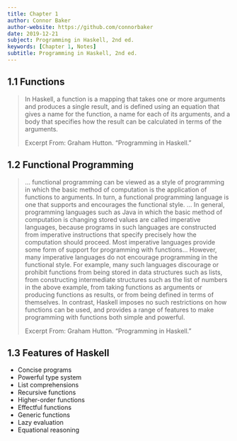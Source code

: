 ```yaml
---
title: Chapter 1
author: Connor Baker
author-website: https://github.com/connorbaker
date: 2019-12-21
subject: Programming in Haskell, 2nd ed.
keywords: [Chapter 1, Notes]
subtitle: Programming in Haskell, 2nd ed.
---
```


## 1.1 Functions

> In Haskell, a function is a mapping that takes one or more arguments and produces a single result, and is defined using an equation that gives a name for the function, a name for each of its arguments, and a body that specifies how the result can be calculated in terms of the arguments.
>
> Excerpt From: Graham Hutton. “Programming in Haskell.”

<!--more-->

## 1.2 Functional Programming

> ... functional programming can be viewed as a style of programming in which the basic method of computation is the application of functions to arguments. In turn, a functional programming language is one that supports and encourages the functional style.
> ... In general, programming languages such as Java in which the basic method of computation is changing stored values are called imperative languages, because programs in such languages are constructed from imperative instructions that specify precisely how the computation should proceed.
> Most imperative languages provide some form of support for programming with functions... However, many imperative languages do not encourage programming in the functional style. For example, many such languages discourage or prohibit functions from being stored in data structures such as lists, from constructing intermediate structures such as the list of numbers in the above example, from taking functions as arguments or producing functions as results, or from being defined in terms of themselves. In contrast, Haskell imposes no such restrictions on how functions can be used, and provides a range of features to make programming with functions both simple and powerful.
>
> Excerpt From: Graham Hutton. “Programming in Haskell.”

## 1.3 Features of Haskell

+ Concise programs
+ Powerful type system
+ List comprehensions
+ Recursive functions
+ Higher-order functions
+ Effectful functions
+ Generic functions
+ Lazy evaluation
+ Equational reasoning

